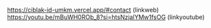 https://ciblak-id-umkm.vercel.app/#contact (linkweb)
https://youtu.be/mBuWH0ROb_8?si=htsNzjalYMw1fsOG (linkyoutube)

